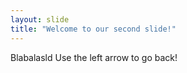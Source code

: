 ```yaml
---
layout: slide
title: "Welcome to our second slide!"
---
```

Blabalasld
Use the left arrow to go back!
